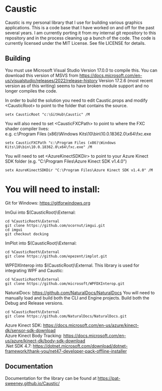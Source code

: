 # Caustic
Caustic is my personal library that I use for building various graphics applications. 
This is a code base that I have worked on and off for the past several 
years. I am currently porting it from my internal git repository to this 
repository and in the process cleaning up a bunch of the code. 
The code is currently licensed under the MIT License. See file LICENSE for details.

## Building
You must use Microsoft Visual Studio Version 17.0.0 to compile this.
You can download this version of MSVS from https://docs.microsoft.com/en-us/visualstudio/releases/2022/release-history
Version 17.2.6 (most recent version as of this writing) seems to have broken module support and no longer compiles the code.

In order to build the solution you need to edit Caustic.props and modify \<CausticRoot> to point to the folder that contains the source.  
```
setx CausticRoot "c:\GitHub\Caustic" /M
```
  
You will also need to set \<CausticFXCPath> to point to where the FXC shader compiler lives:  
                 e.g. c:\Program Files (x86)\Windows Kits\10\bin\10.0.18362.0\x64\fxc.exe  
```
setx CausticFXCPath "c:\Program Files (x86)\Windows Kits\10\bin\10.0.18362.0\x64\fxc.exe" /M
```
  
You will need to set \<AzureKinectSDKDir> to point to your Azure Kinect SDK folder (e.g. "C:\Program Files\Azure Kinect SDK v1.4.0")  
```
setx AzureKinectSDKDir "C:\Program Files\Azure Kinect SDK v1.4.0" /M
```

You will need to install:
=========================
Git for Windows: https://gitforwindows.org
    
ImGui into $(CausticRoot)\External:
```
cd %CausticRoot%\External
git clone https://github.com/ocornut/imgui.git
cd imgui
git checkout docking
```

ImPlot into $(CausticRoot)\External:
```
cd %CausticRoot%\External
git clone https://github.com/epezent/implot.git
```

WPFDXInterop into $(CausticRoot)\External. This library is used for integrating WPF and Caustic:
```
cd %CausticRoot%\External
git clone https://github.com/microsoft/WPFDXInterop.git
```

NaturalDocs: https://github.com/NaturalDocs/NaturalDocs
You will need to manually load and build both the CLI and Engine projects. Build both the Debug and Release versions.
```
cd %CausticRoot%\External
git clone https://github.com/NaturalDocs/NaturalDocs.git
```

Azure Kinect SDK: https://docs.microsoft.com/en-us/azure/kinect-dk/sensor-sdk-download  
Azure Kinect Body Tracking: https://docs.microsoft.com/en-us/azure/kinect-dk/body-sdk-download  
.Net SDK 4.7: https://dotnet.microsoft.com/download/dotnet-framework/thank-you/net47-developer-pack-offline-installer

## Documentation
Documentation for the library can be found at https://pat-sweeney.github.io/Caustic/
